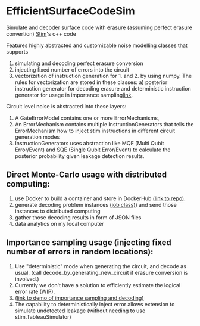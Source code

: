 # EfficientSurfaceCodeSim
Simulate and decoder surface code with erasure (assuming perfect erasure convertion) [Stim](https://github.com/quantumlib/Stim)'s c++ code

Features highly abstracted and customizable noise modelling classes that supports 
1. simulating and decoding perfect erasure conversion
2. injecting fixed number of errors into the circuit
3. vectorization of instruction generation for 1. and 2. by using numpy. The rules for vectorization are stored in these classes: a) posterior instruction generator for decoding erasure and deterministic instruction generator for usage  in importance sampling[link](https://github.com/JiakaiW/EfficientSurfaceCodeSim/blob/main/EfficientSurfaceCodeSim/instruction_generators.py).

Circuit level noise is abstracted into these layers:
1. A GateErrorModel contains one or more ErrorMechanisms,
2. An ErrorMechanism contains multiple InstructionGenerators that tells the ErrorMechanism how to inject stim instructions in different circuit generation modes
3. InstructionGenerators uses abstraction like MQE (Multi Qubit Error/Event) and SQE (Single Qubit Error/Event) to calculate the posterior probability given leakage detection results.

## Direct Monte-Carlo usage with distributed computing:
1. use Docker to build a container and store in DockerHub [(link to repo)](https://hub.docker.com/r/jiakaiw/surfacesimulationtest/tags).
2. generate decoding problem instances [(job class)](EfficientSurfaceCodeSim/job.py)) and send those instances to distributed computing
3. gather those decoding results in form of JSON files
4. data analytics on my local computer

## Importance sampling usage (injecting fixed number of errors in random locations):
1. Use "deterministic" mode when generating the circuit, and decode as usual. (call decode_by_generating_new_circuit if erasure conversion is involved.)
2. Currently we don't have a solution to efficiently estimate the logical error rate (WIP).
3. [(link to demo of importance sampling and decoding)](notebooks/usage_demo.ipynb)
4. The capability to deterministically inject error allows extension to simulate undetected leakage (without needing to use stim.TableauSimulator)
